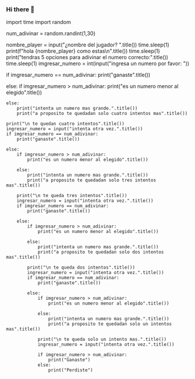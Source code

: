 ### Hi there 👋

<!--
**poeta2475/poeta2475** is a ✨ _special_ ✨ repository because its `README.md` (this file) appears on your GitHub profile.

Here are some ideas to get you started:

- 🔭 I’m currently working on ...
- 🌱 I’m currently learning ...
- 👯 I’m looking to collaborate on ...
- 🤔 I’m looking for help with ...
- 💬 Ask me about ...
- 📫 How to reach me: ...
- 😄 Pronouns: ...
- ⚡ Fun fact: ...
-->

import time
import random

num_adivinar = random.randint(1,30)

nombre_player = input("¿nombre del jugador? ".title())
time.sleep(1)
print(f"hola {nombre_player} como estas\n".title())
time.sleep(1)
print("tendras 5 opciones para adivinar el numero correcto:".title())
time.sleep(1)
imgresar_numero = int(input("ingresa un numero por favor: "))



if imgresar_numero == num_adivinar:
    print("ganaste".title())

else:
    if imgresar_numero > num_adivinar:
     print("es un numero menor al elegido".title())

    else:
        print("intenta un numero mas grande.".title())
        print("a proposito te quedadan solo cuatro intentos mas".title())

    print("\n te quedan cuatro intentos".title())
    ingresar_numero = input("intenta otra vez.".title())
    if imgresar_numero == num_adivinar:
        print("ganaste".title())

    else:
        if imgresar_numero > num_adivinar:
            print("es un numero menor al elegido".title())

        else:
            print("intenta un numero mas grande.".title())
            print("a proposito te quedadan solo tres intentos mas".title())

        print("\n te queda tres intentos".title())
        ingresar_numero = input("intenta otra vez.".title())
        if imgresar_numero == num_adivinar:
            print("ganaste".title())

        else:
            if imgresar_numero > num_adivinar:
                print("es un numero menor al elegido".title())

            else:
                print("intenta un numero mas grande.".title())
                print("a proposito te quedadan solo dos intentos mas".title())

            print("\n te queda dos intentos".title())
            ingresar_numero = input("intenta otra vez.".title())
            if imgresar_numero == num_adivinar:
                print("ganaste".title())

            else:
                if imgresar_numero > num_adivinar:
                    print("es un numero menor al elegido".title())

                else:
                    print("intenta un numero mas grande.".title())
                    print("a proposito te quedadan solo un intentos mas".title())

                print("\n te queda solo un intento mas.".title())
                ingresar_numero = input("intenta otra vez.".title())

                if imgresar_numero > num_adivinar:
                    print("Ganaste")
                else:
                    print("Perdiste")
